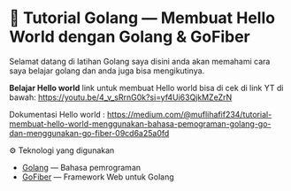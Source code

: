 # 📘 Tutorial Golang — Membuat Hello World dengan Golang & GoFiber

Selamat datang di latihan Golang saya
disini anda akan memahami cara saya belajar golang dan anda juga bisa mengikutinya. 

**Belajar Hello world**
link untuk membuat Hello world bisa di cek di link YT di bawah:
https://youtu.be/4_v_sRrnG0k?si=yf4Ui63QjkMZeZrN

Dokumentasi Hello world :
https://medium.com/@muflihafif234/tutorial-membuat-hello-world-menggunakan-bahasa-pemograman-golang-go-dan-menggunakan-go-fiber-09cd6a25a0fd

⚙️ Teknologi yang digunakan

- [Golang](https://golang.org/) — Bahasa pemrograman
- [GoFiber](https://gofiber.io/) — Framework Web untuk Golang